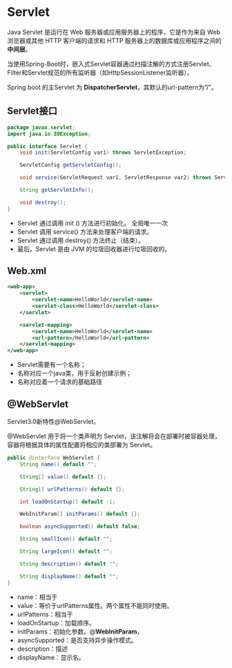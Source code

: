 # Servlet

Java Servlet 是运行在 Web 服务器或应用服务器上的程序，它是作为来自 Web 浏览器或其他 HTTP 客户端的请求和 HTTP 服务器上的数据库或应用程序之间的**中间层**。

当使用Spring-Boot时，嵌入式Servlet容器通过扫描注解的方式注册Servlet、Filter和Servlet规范的所有监听器（如HttpSessionListener监听器）。 

Spring boot 的主Servlet 为 **DispatcherServlet**，其默认的url-pattern为“/”。

## Servlet接口

```java
package javax.servlet;
import java.io.IOException;

public interface Servlet {
    void init(ServletConfig var1) throws ServletException;

    ServletConfig getServletConfig();

    void service(ServletRequest var1, ServletResponse var2) throws ServletException, IOException;

    String getServletInfo();

    void destroy();
}
```

* Servlet 通过调用 init () 方法进行初始化。 全局唯一一次
* Servlet 调用 service() 方法来处理客户端的请求。
* Servlet 通过调用 destroy() 方法终止（结束）。
* 最后，Servlet 是由 JVM 的垃圾回收器进行垃圾回收的。

## Web.xml

```xml
<web-app>      
    <servlet>
        <servlet-name>HelloWorld</servlet-name>
        <servlet-class>HelloWorld</servlet-class>
    </servlet>

    <servlet-mapping>
        <servlet-name>HelloWorld</servlet-name>
        <url-pattern>/HelloWorld</url-pattern>
    </servlet-mapping>
</web-app>  
```
* Servlet需要有一个名称；
* 名称对应一个java类，用于反射创建示例；
* 名称对应着一个请求的基础路径

## @WebServlet

Servlet3.0新特性@WebServlet。

@WebServlet 用于将一个类声明为 Servlet，该注解将会在部署时被容器处理，容器将根据具体的属性配置将相应的类部署为 Servlet。
```java
public @interface WebServlet {
    String name() default "";

    String[] value() default {};

    String[] urlPatterns() default {};

    int loadOnStartup() default -1;

    WebInitParam[] initParams() default {};

    boolean asyncSupported() default false;

    String smallIcon() default "";

    String largeIcon() default "";

    String description() default "";

    String displayName() default "";
}
```

* name：相当于<servlet-name>
* value：等价于urlPatterns属性。两个属性不能同时使用。
* urlPatterns：相当于<url-pattern>
* loadOnStartup：加载顺序。<load-on-startup>
* initParams：初始化参数。@**WebInitParam**，<init-param>
* asyncSupported：是否支持异步操作模式。<async-supported>
* description：描述<description>
* displayName：显示名。<display-name>


